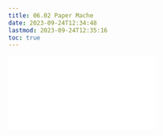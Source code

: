 ```yaml
---
title: 06.02 Paper Mache
date: 2023-09-24T12:34:48
lastmod: 2023-09-24T12:35:16
toc: true
---
```

![paper-maché](../../../../sculpture/paper-maché.md)